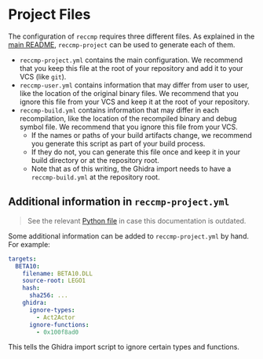 # Project Files

The configuration of `reccmp` requires three different files. As explained in the [main README](../README.md), `reccmp-project` can be used to generate each of them.

* `reccmp-project.yml` contains the main configuration. We recommend that you keep this file at the root of your repository and add it to your VCS (like `git`).
* `reccmp-user.yml` contains information that may differ from user to user, like the location of the original binary files. We recommend that you ignore this file from your VCS and keep it at the root of your repository.
* `reccmp-build.yml` contains information that may differ in each recompilation, like the location of the recompiled binary and debug symbol file. We recommend that you ignore this file from your VCS.
  * If the names or paths of your build artifacts change, we recommend you generate this script as part of your build process.
  * If they do not, you can generate this file once and keep it in your build directory or at the repository root.
  * Note that as of this writing, the Ghidra import needs to have a `reccmp-build.yml` at the repository root.


## Additional information in `reccmp-project.yml`

> See the relevant [Python file](../reccmp/project/config.py) in case this documentation is outdated.

Some additional information can be added to `reccmp-project.yml` by hand. For example:
```yml
targets:
  BETA10:
    filename: BETA10.DLL
    source-root: LEGO1
    hash:
      sha256: ...
    ghidra:
      ignore-types:
        - Act2Actor
      ignore-functions:
        - 0x100f8ad0
```
This tells the Ghidra import script to ignore certain types and functions.

